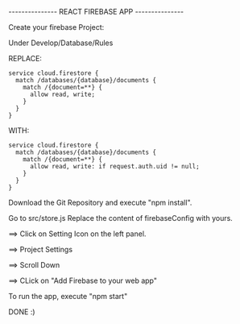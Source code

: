 --------------- REACT FIREBASE APP ---------------

Create your firebase Project:

Under Develop/Database/Rules

REPLACE:

    service cloud.firestore {
      match /databases/{database}/documents {
        match /{document=**} {
          allow read, write;
        }
      }
    }
    

WITH:

    service cloud.firestore {
      match /databases/{database}/documents {
        match /{document=**} {
          allow read, write: if request.auth.uid != null;
        }
      }
    }
    
    
    
Download the Git Repository
and execute "npm install".

Go to src/store.js
Replace the content of firebaseConfig with yours.

==> Click on Setting Icon on the left panel.

==> Project Settings

==> Scroll Down

==> CLick on "Add Firebase to your web app"


To run the app, execute "npm start"

DONE :)



    
    
